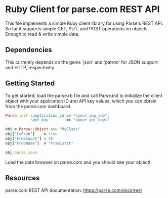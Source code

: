 # Ruby Client for parse.com REST API

This file implements a simple Ruby client library for using Parse's REST API.
So far it supports simple GET, PUT, and POST operations on objects. Enough
to read & write simple data.

## Dependencies

This currently depends on the gems 'json' and 'patron' for JSON support and HTTP, respectively.

## Getting Started

To get started, load the parse.rb file and call Parse.init to initialize the client object with
your application ID and API key values, which you can obtain from the parse.com dashboard.

```ruby
Parse.init :application_id => "<your_app_id>",
           :api_key        => "<your_api_key>"

obj = Parse::Object.new "MyClass"
obj["IsFrob"]    = true
obj["FrobCount"] = 10
obj["FrobName"]  = "Framistat"

obj.parse_save
```

Load the data browser on parse.com and you should see your object!

## Resources

parse.com REST API documentation: https://parse.com/docs/rest
